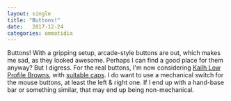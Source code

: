 ```yaml
---
layout: single
title: "Buttons!"
date:   2017-12-24
categories: ommatidia
---
```


Buttons! With a gripping setup, arcade-style buttons are out, which makes me
sad, as they looked awesome. Perhaps I can find a good place for them anyway?
But I digress. For the real buttons, I'm now considering [Kailh Low Profile
Browns][kailh:lp:brown], with [suitable caps][kailh:lp:caps]. I do want to use a
mechanical switch for the mouse buttons, at least the left & right one. If I end
up with a hand-base bar or something similar, that may end up being
non-mechanical.

 [kailh:lp:brown]: https://www.novelkeys.xyz/product/kailh-low-profile-switches/
 [kailh:lp:caps]: https://www.novelkeys.xyz/product/kailh-low-profile-keycaps-blank/
